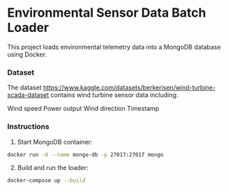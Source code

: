 # Environmental Sensor Data Batch Loader

This project loads environmental telemetry data into a MongoDB database using Docker.

### Dataset
The dataset https://www.kaggle.com/datasets/berkerisen/wind-turbine-scada-dataset contains wind turbine sensor data including:

Wind speed
Power output
Wind direction
Timestamp


### Instructions

1. Start MongoDB container:

```bash
docker run -d --name mongo-db -p 27017:27017 mongo
```
2. Build and run the loader:
```bash
docker-compose up --build
```

